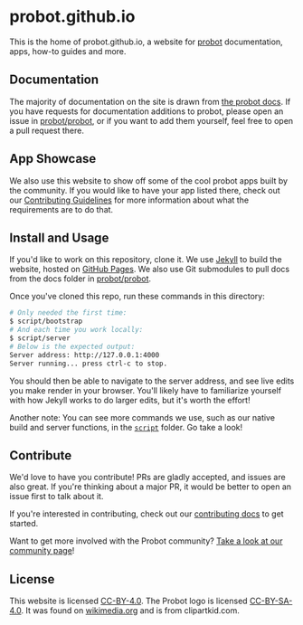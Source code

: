 # probot.github.io

This is the home of probot.github.io, a website for [probot](https://github.com/probot/probot) documentation, apps, how-to guides and more.

## Documentation

The majority of documentation on the site is drawn from [the probot docs](https://github.com/probot/probot/blob/master/docs/). If you have requests for documentation additions to probot, please open an issue in [probot/probot](https://github.com/probot/probot), or if you want to add them yourself, feel free to open a pull request there.

## App Showcase

We also use this website to show off some of the cool probot apps built by the community. If you would like to have your app listed there, check out our [Contributing Guidelines](https://github.com/probot/probot.github.io/blob/master/CONTRIBUTING.md) for more information about what the requirements are to do that.



## Install and Usage

If you'd like to work on this repository, clone it. We use [Jekyll](https://jekyllrb.com/) to build the website, hosted on [GitHub Pages](https://pages.github.com/). We also use Git submodules to pull docs from the docs folder in  [probot/probot](https://github.com/probot/probot/tree/master/docs).

Once you've cloned this repo, run these commands in this directory:

```sh
# Only needed the first time:
$ script/bootstrap
# And each time you work locally:
$ script/server
# Below is the expected output:
Server address: http://127.0.0.1:4000
Server running... press ctrl-c to stop.
```

You should then be able to navigate to the server address, and see live edits you make render in your browser. You'll likely have to familiarize yourself with how Jekyll works to do larger edits, but it's worth the effort!

Another note: You can see more commands we use, such as our native build and server functions, in the [`script`](https://github.com/probot/probot.github.io/tree/master/script) folder. Go take a look!

## Contribute

We'd love to have you contribute! PRs are gladly accepted, and issues are also great. If you're thinking about a major PR, it would be better to open an issue first to talk about it.

If you're interested in contributing, check out our [contributing docs](CONTRIBUTING.md) to get started.

Want to get more involved with the Probot community? [Take a look at our community page](https://probot.github.io/community/)!

## License

This website is licensed [CC-BY-4.0](LICENSE). The Probot logo is licensed [CC-BY-SA-4.0](https://creativecommons.org/licenses/by-sa/4.0/deed.en). It was found on [wikimedia.org](https://commons.wikimedia.org/wiki/File:Robot-clip-art-book-covers-feJCV3-clipart.png) and is from clipartkid.com.

